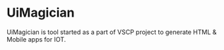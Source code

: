 UiMagician
==========

UiMagician is tool started as a part of VSCP project to generate HTML &amp; Mobile apps for IOT.

